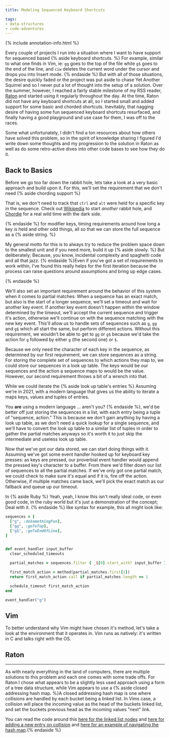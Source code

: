```yaml
---
title: Modeling Sequenced Keyboard Shortcuts

tags:
- data-structures
- code-adventures
---
```


{% include annotation-info.html %}

Every couple of projects I run into a situation where I want to have support for sequenced based {% aside keyboard shortcuts. %}
For example, similar to what one finds in Vim, ie: `gg` goes to the top of the file while `g$` goes to the end of the line, and `ciw` deletes the current word under the cursor and drops you into Insert mode.
{% endaside %} But with all of those situations, the desire quickly faded or the project was put aside to chase Yet Another Squirrel and so I never put a lot of thought into the setup of a solution. Over the summer, however, I reached a fairly stable milestone of my RSS reader, [Raton]() and started using it regularly throughout the day. At the time, Raton did not have any keyboard shortcuts at all, so I started small and added support for some basic and chorded shortcuts. Inevitably, that nagging desire of having some fun sequenced keyboard shortcuts resurfaced, and finally having a good playground and use case for them, I was off to the races.

Some what unfortunately, I didn't find a ton resources about how others have solved this problem, so in the spirit of knowledge sharing I figured I'd write down some thoughts and my progression to the solution in Raton as well as do some retro-active dives into other code bases to see how they do it.

## Back to Basics

Before we go too far down the rabbit hole, lets take a look at a very basic approach and build upon it. For this, we'll set the requirement that we don't need {% aside chording support %}

That is, we don't need to track that `ctrl` and `alt` were held for a specific key in the sequence. Check out [Wikipedia](https://en.wikipedia.org/wiki/Chording) to start _another_ rabbit hole, and [Chordie](https://github.com/kbjunky/Chordie) for a real wild time with the dark side.

{% endaside %} for modifier keys, timing requirements around how long a key is held and other odd things, all so that we can store the full sequence as a {% aside string. %}

My general motto for this is to always try to reduce the problem space down to the smallest unit and if you need more, build it up {% aside slowly. %}
But deliberately; Because, you know, incidental complexity and spaghetti code and all that jazz.
{% endaside %}Even if you've got a set of requirements to work within, I've found this really helps for the first iteration because the process can raise questions around assumptions and bring up edge cases.

{% endaside %}

We'll also set an important requirement around the behavior of this system when it comes to partial matches: When a sequence has an exact match, but also is the start of a longer sequence, we'll set a timeout and wait for another key event. If another key event doesn't happen within the window determined by the timeout, we'll accept the current sequence and trigger it's action, otherwise we'll continue on with the sequence matching with the new key event. This'll allow us to handle sets of sequences such as `g`, `gg` and `g$` which all start the same, but perform different actions. Without this requirement, we wouldn't be able to get to `gg` or `g$` because we'd take the action for `g` followed by either `g` (the second one) or `$`.

Because we only need the character of each key in the sequence, as determined by our first requirement, we can store sequences as a string. For storing the complete set of sequences to which actions they map to, we could store our sequences in a look up table. The keys would be our sequences and the action a sequence maps to would be the value. However, our second requirement throws a bit of a wrench into that.

While we could iterate the {% aside look up table's entries %}
Assuming we're in 2021, with a modern language that gives us the ability to iterate a maps keys, values and tuples of entries.

You **are** using a modern language ... aren't you?
{% endaside %}, we'd be better off just storing the sequences in a list, with each entry being a tuple of "sequence, action." This is because we don't gain anything by having a look up table, as we don't need a quick lookup for a single sequence, and we'll have to convert the look up table to a similar list of tuples in order to gather the partial matches anyways so it's worth it to just skip the intermediate and useless look up table.

Now that we've got our data stored, we can start doing things with it. Assuming we've got some event handler hooked up for keyboard key presses: as keys are pressed, our proverbial event handler would append the pressed key's character to a buffer. From there we'd filter down our list of sequences to all the partial matches. If we've only got one partial match, we could check to make sure it's equal and if it is, fire off the action. Otherwise, if multiple matches came back, we'll pick the exact match as our fallback and queue up our timeout.

In {% aside Ruby %}
Yeah, yeah, I know this isn't really ideal code, or even _good_ code, in the ruby world but it's just a demonstration of the concept; Deal with it.
{% endaside %} like syntax for example, this all might look like:

```ruby
sequences = [
  ["g", :doSomethingFun],
  ["gg", :goToTop],
  ["g$", :goToEndOfLine],
]


def event_handler input_buffer
  clear_scheduled_timeouts

  partial_matches = sequences.filter { _1[0].start_with? input_buffer }

  first_match_action = method(partial_matches.first[2])
  return first_match_action.call if partial_matches.length == 1

  schedule_timeout first_match_action
end

event_handler("g")
```

## Vim

To better understand why Vim might have chosen it's method, let's take a look at the environment that it operates in. Vim runs as natively: it's written in C and talks right with the OS.

## Raton


---

As with nearly everything in the land of computers, there are multiple solutions to this problem and each one comes with some trade offs. For Raton I chose what appears to be a slightly less used approach using a form of a tree data structure, while Vim appears to use a {% aside closed addressing hash map. %}A closed addressing hash map is one where collisions are handled by each bucket being a linked list. In Vims case, a collision will place the incoming value as the head of the buckets linked list, and set the buckets previous head as the incoming values "next" link.

You can read the code around this [here for the linked list nodes](https://github.com/vim/vim/blob/9cd063e3195a4c250c8016fa340922ab21fda252/src/structs.h#L1227-L1245) and [here for adding a new entry on collision](https://github.com/vim/vim/blob/4a15504e911bc90a29d862862f0b7a46d8acd12a/src/map.c#L271-L283) and [here for an example of navigating the hash map](https://github.com/vim/vim/blob/4a15504e911bc90a29d862862f0b7a46d8acd12a/src/map.c#L2119-L2185).{% endaside %}

